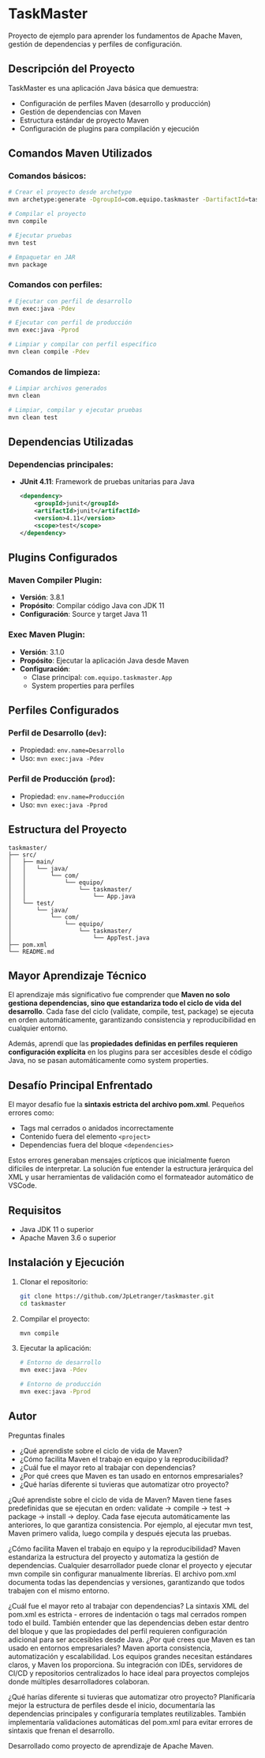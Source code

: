 # TaskMaster

Proyecto de ejemplo para aprender los fundamentos de Apache Maven, gestión de dependencias y perfiles de configuración.

## Descripción del Proyecto

TaskMaster es una aplicación Java básica que demuestra:
- Configuración de perfiles Maven (desarrollo y producción)
- Gestión de dependencias con Maven
- Estructura estándar de proyecto Maven
- Configuración de plugins para compilación y ejecución

## Comandos Maven Utilizados

### Comandos básicos:
```bash
# Crear el proyecto desde archetype
mvn archetype:generate -DgroupId=com.equipo.taskmaster -DartifactId=taskmaster -DarchetypeArtifactId=maven-archetype-quickstart -DinteractiveMode=false

# Compilar el proyecto
mvn compile

# Ejecutar pruebas
mvn test

# Empaquetar en JAR
mvn package
```

### Comandos con perfiles:
```bash
# Ejecutar con perfil de desarrollo
mvn exec:java -Pdev

# Ejecutar con perfil de producción
mvn exec:java -Pprod

# Limpiar y compilar con perfil específico
mvn clean compile -Pdev
```

### Comandos de limpieza:
```bash
# Limpiar archivos generados
mvn clean

# Limpiar, compilar y ejecutar pruebas
mvn clean test
```

## Dependencias Utilizadas

### Dependencias principales:
- **JUnit 4.11**: Framework de pruebas unitarias para Java
  ```xml
  <dependency>
      <groupId>junit</groupId>
      <artifactId>junit</artifactId>
      <version>4.11</version>
      <scope>test</scope>
  </dependency>
  ```

## Plugins Configurados

### Maven Compiler Plugin:
- **Versión**: 3.8.1
- **Propósito**: Compilar código Java con JDK 11
- **Configuración**: Source y target Java 11

### Exec Maven Plugin:
- **Versión**: 3.1.0
- **Propósito**: Ejecutar la aplicación Java desde Maven
- **Configuración**: 
  - Clase principal: `com.equipo.taskmaster.App`
  - System properties para perfiles

## Perfiles Configurados

### Perfil de Desarrollo (`dev`):
- Propiedad: `env.name=Desarrollo`
- Uso: `mvn exec:java -Pdev`

### Perfil de Producción (`prod`):
- Propiedad: `env.name=Producción`
- Uso: `mvn exec:java -Pprod`

## Estructura del Proyecto

```
taskmaster/
├── src/
│   ├── main/
│   │   └── java/
│   │       └── com/
│   │           └── equipo/
│   │               └── taskmaster/
│   │                   └── App.java
│   └── test/
│       └── java/
│           └── com/
│               └── equipo/
│                   └── taskmaster/
│                       └── AppTest.java
├── pom.xml
└── README.md
```

## Mayor Aprendizaje Técnico

El aprendizaje más significativo fue comprender que **Maven no solo gestiona dependencias, sino que estandariza todo el ciclo de vida del desarrollo**. Cada fase del ciclo (validate, compile, test, package) se ejecuta en orden automáticamente, garantizando consistencia y reproducibilidad en cualquier entorno.

Además, aprendí que las **propiedades definidas en perfiles requieren configuración explícita** en los plugins para ser accesibles desde el código Java, no se pasan automáticamente como system properties.

## Desafío Principal Enfrentado

El mayor desafío fue la **sintaxis estricta del archivo pom.xml**. Pequeños errores como:
- Tags mal cerrados o anidados incorrectamente
- Contenido fuera del elemento `<project>`
- Dependencias fuera del bloque `<dependencies>`

Estos errores generaban mensajes crípticos que inicialmente fueron difíciles de interpretar. La solución fue entender la estructura jerárquica del XML y usar herramientas de validación como el formateador automático de VSCode.

## Requisitos

- Java JDK 11 o superior
- Apache Maven 3.6 o superior

## Instalación y Ejecución

1. Clonar el repositorio:
   ```bash
   git clone https://github.com/JpLetranger/taskmaster.git
   cd taskmaster
   ```

2. Compilar el proyecto:
   ```bash
   mvn compile
   ```

3. Ejecutar la aplicación:
   ```bash
   # Entorno de desarrollo
   mvn exec:java -Pdev
   
   # Entorno de producción
   mvn exec:java -Pprod
   ```

## Autor
Preguntas finales
- ¿Qué aprendiste sobre el ciclo de vida de Maven?
- ¿Cómo facilita Maven el trabajo en equipo y la reproducibilidad?
- ¿Cuál fue el mayor reto al trabajar con dependencias?
- ¿Por qué crees que Maven es tan usado en entornos empresariales?
- ¿Qué harías diferente si tuvieras que automatizar otro proyecto?

¿Qué aprendiste sobre el ciclo de vida de Maven?
Maven tiene fases predefinidas que se ejecutan en orden: validate → compile → test → package → install → deploy. Cada fase ejecuta automáticamente las anteriores, lo que garantiza consistencia. Por ejemplo, al ejecutar mvn test, Maven primero valida, luego compila y después ejecuta las pruebas.

¿Cómo facilita Maven el trabajo en equipo y la reproducibilidad?
Maven estandariza la estructura del proyecto y automatiza la gestión de dependencias. Cualquier desarrollador puede clonar el proyecto y ejecutar mvn compile sin configurar manualmente librerías. El archivo pom.xml documenta todas las dependencias y versiones, garantizando que todos trabajen con el mismo entorno.

¿Cuál fue el mayor reto al trabajar con dependencias?
La sintaxis XML del pom.xml es estricta - errores de indentación o tags mal cerrados rompen todo el build. También entender que las dependencias deben estar dentro del bloque <dependencies> y que las propiedades del perfil requieren configuración adicional para ser accesibles desde Java.
¿Por qué crees que Maven es tan usado en entornos empresariales?
Maven aporta consistencia, automatización y escalabilidad. Los equipos grandes necesitan estándares claros, y Maven los proporciona. Su integración con IDEs, servidores de CI/CD y repositorios centralizados lo hace ideal para proyectos complejos donde múltiples desarrolladores colaboran.

¿Qué harías diferente si tuvieras que automatizar otro proyecto?
Planificaría mejor la estructura de perfiles desde el inicio, documentaría las dependencias principales y configuraría templates reutilizables. También implementaría validaciones automáticas del pom.xml para evitar errores de sintaxis que frenan el desarrollo.

Desarrollado como proyecto de aprendizaje de Apache Maven.